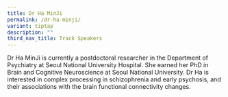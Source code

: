 ```yaml
---
title: Dr Ha MinJi
permalink: /dr-ha-minji/
variant: tiptap
description: ""
third_nav_title: Track Speakers
---
```

<p>Dr Ha MinJi is currently a postdoctoral researcher in the Department of
Psychiatry at Seoul National University Hospital. She earned her PhD in
Brain and Cognitive Neuroscience at Seoul National University. Dr Ha is
interested in complex processing in schizophrenia and early psychosis,
and their associations with the brain functional connectivity changes.</p>
<p></p>